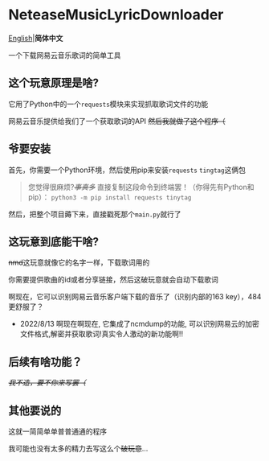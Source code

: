 # NeteaseMusicLyricDownloader
[English](https://github.com/1826013250/NeteaseMusicLyricDownloader)|**简体中文**

一个下载网易云音乐歌词的简单工具

## 这个玩意原理是啥?
它用了Python中的一个`requests`模块来实现抓取歌词文件的功能

网易云音乐提供给我们了一个获取歌词的API ~~然后我就做了这个程序（~~

## 爷要安装
首先，你需要一个Python环境，然后使用pip来安装`requests` `tingtag`这俩包
>您觉得很麻烦?_~~事真多~~_ 直接复制这段命令到终端罢！（你得先有Python和pip）： `python3 -m pip install requests tinytag`

然后，把整个项目薅下来，直接戳死那个`main.py`就行了

## 这玩意到底能干啥?
~~nmd~~这玩意就像它的名字一样，下载歌词用的

你需要提供歌曲的id或者分享链接，然后这破玩意就会自动下载歌词

啊现在，它可以识别网易云音乐客户端下载的音乐了（识别内部的163 key），484更舒服了？

- 2022/8/13 啊现在啊现在, 它集成了ncmdump的功能, 可以识别网易云的加密文件格式,解密并获取歌词!真实令人激动的新功能啊!!

## 后续有啥功能？

_~~我不造，要不你来写罢（~~_

## 其他要说的

这就一简简单单普普通通的程序

我可能也没有太多的精力去写这么个~~破玩意~~...

